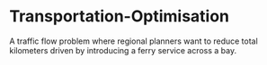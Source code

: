 # Transportation-Optimisation
A traffic flow problem where regional planners want to reduce total kilometers driven by introducing a ferry service across a bay.
